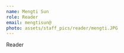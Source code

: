 ```yaml
---
name: Mengti Sun
role: Reader
email: mengtisun@
photo: assets/staff_pics/reader/mengti.JPG
---
```


Reader